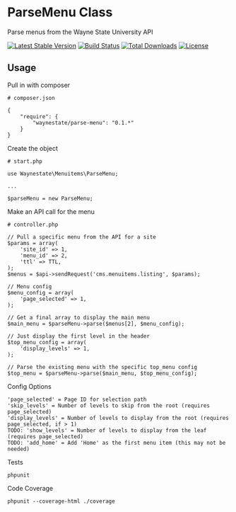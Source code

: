 ParseMenu Class
============

Parse menus from the Wayne State University API

[![Latest Stable Version](https://poser.pugx.org/waynestate/parse-menu/v/stable.svg)](https://packagist.org/packages/waynestate/parse-menu)
[![Build Status](https://travis-ci.org/waynestate/parse-menu.svg?branch=develop)](https://travis-ci.org/waynestate/parse-menu)
[![Total Downloads](https://poser.pugx.org/waynestate/parse-menu/downloads.svg)](https://packagist.org/packages/waynestate/parse-menu)
[![License](https://poser.pugx.org/waynestate/parse-menu/license.svg)](https://packagist.org/packages/waynestate/parse-menu)

Usage
------------

Pull in with composer

    # composer.json

    {
        "require": {
            "waynestate/parse-menu": "0.1.*"
        }
    }

Create the object

    # start.php

    use Waynestate\Menuitems\ParseMenu;

    ...

    $parseMenu = new ParseMenu;

Make an API call for the menu

    # controller.php

    // Pull a specific menu from the API for a site
    $params = array(
        'site_id' => 1,
        'menu_id' => 2,
        'ttl' => TTL,
    );
    $menus = $api->sendRequest('cms.menuitems.listing', $params);

    // Menu config
    $menu_config = array(
        'page_selected' => 1,
    );

    // Get a final array to display the main menu
    $main_menu = $parseMenu->parse($menus[2], $menu_config);

    // Just display the first level in the header
    $top_menu_config = array(
        'display_levels' => 1,
    );

    // Parse the existing menu with the specific top_menu config
    $top_menu = $parseMenu->parse($main_menu, $top_menu_config);

Config Options

    'page_selected' = Page ID for selection path
    'skip_levels' = Number of levels to skip from the root (requires page_selected)
    'display_levels' = Number of levels to display from the root (requires page_selected, if > 1)
    TODO: 'show_levels' = Number of levels to display from the leaf (requires page_selected)
    TODO: 'add_home' = Add 'Home' as the first menu item (this may not be needed)

Tests

    phpunit

Code Coverage

    phpunit --coverage-html ./coverage